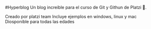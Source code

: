 #Hyperblog
Un blog increible para el curso de Git y Githun de Platzi 💚.

Creado por platzi team
Incluye ejemplos en windows, linux y mac
Diosponible para todas las edades
